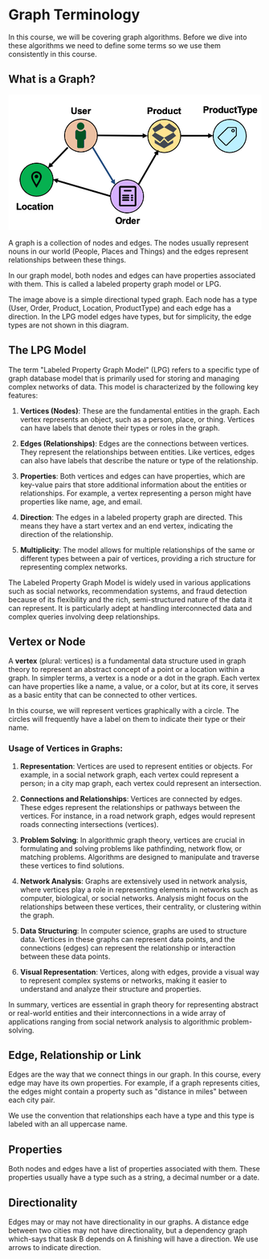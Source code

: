 # Graph Terminology

In this course, we will be covering graph algorithms.  Before we dive into these algorithms we need to define some terms so we use them consistently in this course.

## What is a Graph?

![](../img/graph-basic.png)

A graph is a collection of nodes and edges.
The nodes usually represent nouns in our world (People, Places and Things) and the edges represent relationships between these things.

In our graph model, both nodes and edges can have properties associated with them.  This is called
a labeled property graph model or LPG.

The image above is a simple directional typed graph.
Each node has a type (User, Order, Product, Location, ProductType)
and each edge has a direction.  In the LPG
model edges have types, but for simplicity, the
edge types are not shown in this diagram.

## The LPG Model

The term "Labeled Property Graph Model" (LPG) refers to a specific type of graph database model that is primarily used for storing and managing complex networks of data. This model is characterized by the following key features:

1.  **Vertices (Nodes)**: These are the fundamental entities in the graph. Each vertex represents an object, such as a person, place, or thing. Vertices can have labels that denote their types or roles in the graph.

2.  **Edges (Relationships)**: Edges are the connections between vertices. They represent the relationships between entities. Like vertices, edges can also have labels that describe the nature or type of the relationship.

3.  **Properties**: Both vertices and edges can have properties, which are key-value pairs that store additional information about the entities or relationships. For example, a vertex representing a person might have properties like name, age, and email.

4.  **Direction**: The edges in a labeled property graph are directed. This means they have a start vertex and an end vertex, indicating the direction of the relationship.

5.  **Multiplicity**: The model allows for multiple relationships of the same or different types between a pair of vertices, providing a rich structure for representing complex networks.

The Labeled Property Graph Model is widely used in various applications such as social networks, recommendation systems, and fraud detection because of its flexibility and the rich, semi-structured nature of the data it can represent. It is particularly adept at handling interconnected data and complex queries involving deep relationships.

## Vertex or Node

A **vertex** (plural: vertices) is a fundamental data structure used in graph theory to represent an abstract concept of a point or a location within a graph. In simpler terms, a vertex is a node or a dot in the graph. Each vertex can have properties like a name, a value, or a color, but at its core, it serves as a basic entity that can be connected to other vertices.

In this course, we will represent vertices graphically with a
circle.  The circles will frequently have a label on them to indicate their type or their name.

### Usage of Vertices in Graphs:

1.  **Representation**: Vertices are used to represent entities or objects. For example, in a social network graph, each vertex could represent a person; in a city map graph, each vertex could represent an intersection.

2.  **Connections and Relationships**: Vertices are connected by edges. These edges represent the relationships or pathways between the vertices. For instance, in a road network graph, edges would represent roads connecting intersections (vertices).

3.  **Problem Solving**: In algorithmic graph theory, vertices are crucial in formulating and solving problems like pathfinding, network flow, or matching problems. Algorithms are designed to manipulate and traverse these vertices to find solutions.

4.  **Network Analysis**: Graphs are extensively used in network analysis, where vertices play a role in representing elements in networks such as computer, biological, or social networks. Analysis might focus on the relationships between these vertices, their centrality, or clustering within the graph.

5.  **Data Structuring**: In computer science, graphs are used to structure data. Vertices in these graphs can represent data points, and the connections (edges) can represent the relationship or interaction between these data points.

6.  **Visual Representation**: Vertices, along with edges, provide a visual way to represent complex systems or networks, making it easier to understand and analyze their structure and properties.

In summary, vertices are essential in graph theory for representing abstract or real-world entities and their interconnections in a wide array of applications ranging from social network analysis to algorithmic problem-solving.

## Edge, Relationship or Link

Edges are the way that we connect things in our graph.
In this course, every edge may have its own properties.
For example, if a graph represents cities, the
edges might contain a property such as "distance in miles" between each city pair.

We use the convention that relationships each have a type and this type is labeled with an all uppercase
name.

## Properties

Both nodes and edges have a list of properties associated with them.  These properties usually have a type such as a string, a decimal number or a date.

## Directionality

Edges may or may not have directionality in our graphs.
A distance edge between two cities may not have directionality, but a dependency graph which-says that task B depends on A finishing will have a direction.  We use arrows to indicate direction.